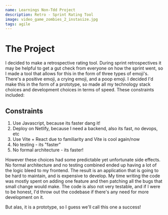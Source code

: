 ```yaml
---
name: Learnings Non-Tdd Project
description: Retro - Sprint Rating Tool
image: video_game_zombies_2_instasize.jpg
tags: agile 
---
```


# The Project

I decided to make a retrospective rating tool. During sprint retrospectives it may be helpful to get a gut check from everyone on
how the sprint went, so I made a tool that allows for this in the form of three types of emoji's. There's a positive emoji, a crying
emoji, and a poop emoji. I decided I'd make this in the form of a prototype, so made all my technology stack choices and development
choices in terms of speed. These constraints included:

## Constraints  
1. Use Javascript, because its faster dang it!
2. Deploy on Netlify, because I need a backend, also its fast, no devops, etc
3. Use Vite + React due to familiarity and Vite is cool again/now
4. No testing - its "faster"
5. No formal architecture - its faster!

However these choices had some predictable yet unfortunate side effects. No formal architecture and no testing combined ended up having
a lot of the logic bleed to my frontend. The result is an application that is going to be hard to maintain, and is expensive to develop.
My time writing the code was mostly spent on adding one feature and then patching all the bugs that small change would make. The code is
also not very testable, and if I were to be honest, I'd throw out the codebase if there's any need for more development on it.

But alas, it is a prototype, so I guess we'll call this one a success!
